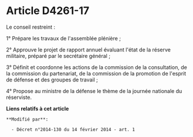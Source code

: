# Article D4261-17

Le conseil restreint : 

1° Prépare les travaux de l'assemblée plénière ; 

2° Approuve le projet de rapport annuel évaluant l'état de la réserve militaire, préparé par le secrétaire général ; 

3° Définit et coordonne les actions de la commission de la consultation, de la commission du partenariat, de la commission de
la promotion de l'esprit de défense et des groupes de travail ; 

4° Propose au ministre de la défense le thème de la journée nationale du réserviste.

**Liens relatifs à cet article**

	**Modifié par**:

	  - Décret n°2014-130 du 14 février 2014 - art. 1
